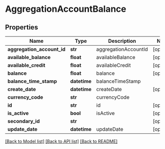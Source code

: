 # AggregationAccountBalance

## Properties
Name | Type | Description | Notes
------------ | ------------- | ------------- | -------------
**aggregation_account_id** | **str** | aggregationAccountId | [optional] 
**available_balance** | **float** | availableBalance | [optional] 
**available_credit** | **float** | availableCredit | [optional] 
**balance** | **float** | balance | [optional] 
**balance_time_stamp** | **datetime** | balanceTimeStamp | 
**create_date** | **datetime** | createDate | [optional] 
**currency_code** | **str** | currencyCode | 
**id** | **str** | id | [optional] 
**is_active** | **bool** | isActive | [optional] 
**secondary_id** | **str** |  | [optional] 
**update_date** | **datetime** | updateDate | [optional] 

[[Back to Model list]](../README.md#documentation-for-models) [[Back to API list]](../README.md#documentation-for-api-endpoints) [[Back to README]](../README.md)


